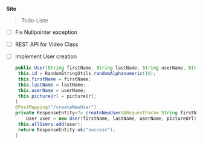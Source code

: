 **Site**

> Todo-Liste

- [ ] Fix Nullpointer exception
  
- [ ] REST API for Video Class
  
- [ ] Implement User creation
  
  ```java
  public User(String firstName, String lastName, String userName, String pictureUrl) {  
   this.id = RandomStringUtils.randomAlphanumeric(10);  
   this.firstName = firstName;  
   this.lastName = lastName;  
   this.userName = userName;  
   this.pictureUrl = pictureUrl;  
  }  
  @PostMapping("/createNewUser")  
  private ResponseEntity<?> createNewUser(@RequestParam String firstName, @RequestParam String lastName,@RequestParam String userName,@RequestParam String pictureUrl){  
      User user = new User(firstName, lastName, userName, pictureUrl);  
   this.allUsers.add(user);  
   return ResponseEntity.ok("success");  
  }
  ```
